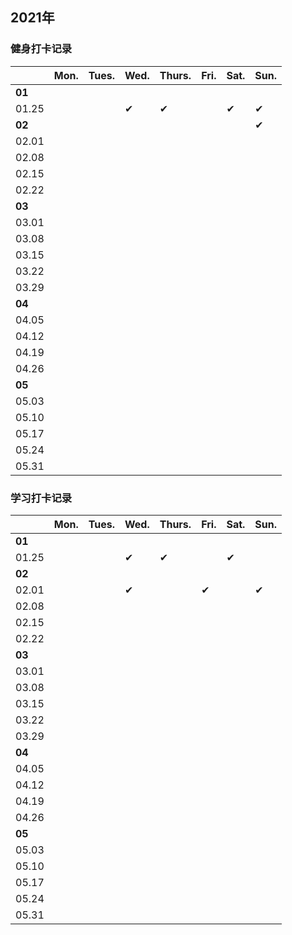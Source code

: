 ## 2021年
### 健身打卡记录
||Mon.|Tues.|Wed.|Thurs.|Fri.|Sat.|Sun.|
---|---|---|---|---|---|---|---
|**01**|||||||
|01.25|️||✔|️✔||✔|✔
|**02**|||||||✔
|02.01|️|️|️|️|️|️|️
|02.08|️|️|️|️|️|️|️
|02.15|️|️|️|️|️|️|️
|02.22|️|️|️|️|️|️|️
|**03**|||||||️
|03.01|️|️|️|️|️|️|️
|03.08|️|️|️|️|️|️|️
|03.15|️|️|️|️|️|️|️
|03.22|️|️|️|️|️|️|️
|03.29|️|️|️|️|️|️|️
|**04**|||||||️
|04.05|️|️|️|️|️|️|️️
|04.12|️|️|️|️|️|️|️
|04.19|️|️|️|️|️|️|️
|04.26|️|️|️|️|️|️|️
|**05**|
|05.03|️|️|️|️|️|️|️
|05.10|️|️|️|️|️|️|
|05.17|️|️|️|️|️|️|
|05.24|️|️|️|️|️|️|
|05.31|️|️|️|️|️|️|





### 学习打卡记录
||Mon.|Tues.|Wed.|Thurs.|Fri.|Sat.|Sun.|
---|---|---|---|---|---|---|---
|**01**|||||||
|01.25|️||✔|️✔||✔|
|**02**|||||||
|02.01|️|️|️✔|️|️✔|️|️✔|️
|02.08|️|️|️|️|️|️|️
|02.15|️|️|️|️|️|️|️
|02.22|️|️|️|️|️|️|️
|**03**|||||||️
|03.01|️|️|️|️|️|️|️
|03.08|️|️|️|️|️|️|️
|03.15|️|️|️|️|️|️|️
|03.22|️|️|️|️|️|️|️
|03.29|️|️|️|️|️|️|️
|**04**|||||||️
|04.05|️|️|️|️|️|️|️️
|04.12|️|️|️|️|️|️|️
|04.19|️|️|️|️|️|️|️
|04.26|️|️|️|️|️|️|️
|**05**|
|05.03|️|️|️|️|️|️|️
|05.10|️|️|️|️|️|️|
|05.17|️|️|️|️|️|️|
|05.24|️|️|️|️|️|️|
|05.31|️|️|️|️|️|️|
